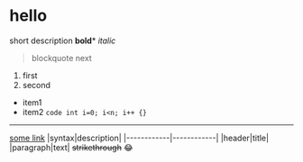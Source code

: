 # hello
short description
**bold***
*italic*
> blockquote
> next
1. first
2. second
- item1
- item2
`code int i=0; i<n; i++ {}`
---
[some link](https://www.google.com)
|syntax|description|
|------------|------------|
|header|title|
|paragraph|text|
~~strikethrough~~
:joy:
